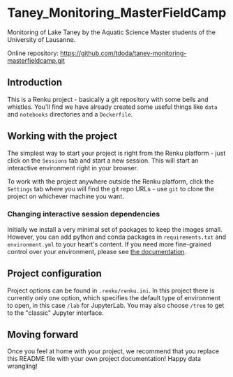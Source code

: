 # Taney_Monitoring_MasterFieldCamp

Monitoring of Lake Taney by the Aquatic Science Master students of the University of Lausanne.

Online repository: https://github.com/tdoda/taney-monitoring-masterfieldcamp.git 

## Introduction

This is a Renku project - basically a git repository with some
bells and whistles. You'll find we have already created some
useful things like `data` and `notebooks` directories and
a `Dockerfile`.

## Working with the project

The simplest way to start your project is right from the Renku
platform - just click on the `Sessions` tab and start a new session.
This will start an interactive environment right in your browser.

To work with the project anywhere outside the Renku platform,
click the `Settings` tab where you will find the
git repo URLs - use `git` to clone the project on whichever machine you want.

### Changing interactive session dependencies

Initially we install a very minimal set of packages to keep the images small.
However, you can add python and conda packages in `requirements.txt` and
`environment.yml` to your heart's content. If you need more fine-grained
control over your environment, please see [the documentation](https://renku.readthedocs.io/en/stable/topic-guides/customizing-sessions.html).

## Project configuration

Project options can be found in `.renku/renku.ini`. In this
project there is currently only one option, which specifies
the default type of environment to open, in this case `/lab` for
JupyterLab. You may also choose `/tree` to get to the "classic" Jupyter
interface.

## Moving forward

Once you feel at home with your project, we recommend that you replace
this README file with your own project documentation! Happy data wrangling!

